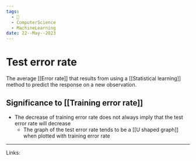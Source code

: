 ```yaml
---
tags:
  - 🌱
  - ComputerScience
  - MachineLearning
date: 22--May--2023
---
```


# Test error rate

The average [[Error rate]] that results from using a [[Statistical learning]] method to predict the response on a new observation.
## Significance to [[Training error rate]]
- The decrease of training error rate does not always imply that the test error rate will decrease
    - The graph of the test error rate tends to be a [[U shaped graph]] when plotted with training error rate

---
Links: 